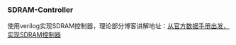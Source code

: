 ### SDRAM-Controller

使用verilog实现SDRAM控制器，理论部分博客讲解地址：[从官方数据手册出发，实现SDRAM控制器](https://blog.csdn.net/weixin_53015183/category_12854786.html)
